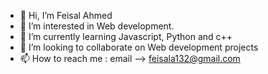 - 👋 Hi, I’m Feisal Ahmed
- 👀 I’m interested in Web development.
- 🌱 I’m currently learning Javascript, Python and c++
- 💞️ I’m looking to collaborate on Web development projects
- 📫 How to reach me : email --> feisala132@gmail.com

<!---
faizela/faizela is a ✨ special ✨ repository because its `README.md` (this file) appears on your GitHub profile.
You can click the Preview link to take a look at your changes.
--->
